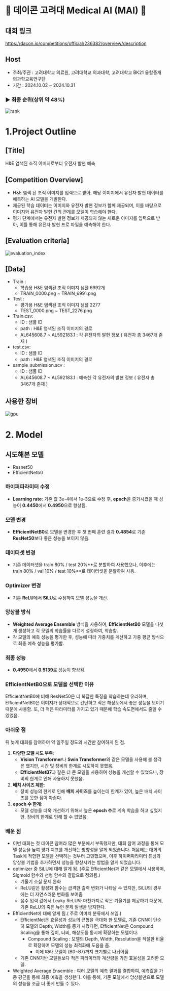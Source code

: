 # 💊 데이콘 고려대 Medical AI (MAI) 💊

## 대회 링크

https://dacon.io/competitions/official/236382/overview/description

## **Host**

- 주최/주관 : 고려대학교 의료원, 고려대학교 의과대학, 고려대학교 BK21 융합중개의과학교육연구단
- 기간 : 2024.10.02 ~ 2024.10.31

### ▶ 최종 순위(상위 약 48%)
![rank](https://github.com/user-attachments/assets/c3577851-3447-4657-acac-7a2ec81c3426)

# 1.Project Outline

## [Title]

H&E 염색된 조직 이미지로부터 유전자 발현 예측

## **[Competition Overview]**

- H&E 염색 된 조직 이미지를 입력으로 받아, 해당 이미지에서 유전자 발현 데이터를 예측하는 AI 모델을 개발한다.
- 제공된 학습 데이터는 이미지와 유전자 발현 정보가 함께 제공되며, 이를 바탕으로 이미지와 유전자 발현 간의 관계를 모델이 학습해야 한다.
- 평가 단계에서는 유전자 발현 정보가 제공되지 않는 새로운 이미지를 입력으로 받아, 이를 통해 유전자 발현 프로 파일을 예측해야 한다.

## **[Evaluation criteria]**

![evaluation_index](https://github.com/user-attachments/assets/40b32383-8cf5-4296-b38d-9b69ed2943a7)

## [Data]

- Train :
    - 학습용 H&E 염색된 조직 이미지 샘플 6992개
    - TRAIN_0000.png ~ TRAIN_6991.png
- Test :
    - 평가용 H&E 염색된 조직 이미지 샘플 2277
    - TEST_0000.png ~ TEST_2276.png
- Train.csv:
    - ID : 샘플 ID
    - path : H&E 염색된 조직 이미지의 경로
    - AL645608.7 ~ AL592183.1 : 각 유전자의 발현 정보 ( 유전자 총 3467개 존재 )
- test.csv:
    - ID : 샘플 ID
    - path : H&E 염색된 조직 이미지의 경로
- sample_submission.scv :
    - ID : 샘플 ID
    - AL645608.7 ~ AL592183.1 : 예측한 각 유전자의 발현 정보 ( 유전자 총 3467개 존재 )

## 사용한 장비

![gpu](https://github.com/user-attachments/assets/9827b5a0-2303-40e1-bb1a-8c1d40d777db)

# 2. Model

## 시도해본 모델

- Resnet50
- EfficientNetb0

### 하이퍼파라미터 수정

- **Learning rate**: 기존 값 3e-4에서 1e-3으로 수정 후, **epoch**을 증가시켰을 때 성능이 **0.4450**에서 **0.4950**으로 향상됨.

### 모델 변경

- **EfficientNetB0**로 모델을 변경한 후 첫 번째 훈련 결과 **0.4854**로 기존 **ResNet50**보다 좋은 성능을 보이지 않음.

### 데이터셋 변경

- 기존 데이터셋을 train 80% / test 20%**로 분할하여 사용했으나, 이후에는 train 80% / val 10% / test 10%**로 데이터셋을 분할하여 사용.

### Optimizer 변경

- 기존 **ReLU**에서 **SiLU**로 수정하여 모델 성능을 개선.

### 앙상블 방식

- **Weighted Average Ensemble** 방식을 사용하여, **EfficientNetB0** 모델을 다섯 개 생성하고 각 모델의 학습률을 다르게 설정하여, 학습함.
- 각 모델의 예측 성능을 평가한 후, 성능에 따라 가중치를 계산하고 가중 평균 방식으로 최종 예측 성능을 평가함.

### 최종 성능

- **0.4950**에서 **0.5139**로 성능이 향상됨.

### EfficientNetB0으로 모델을 선택한 이유

EfficientNetB0에 비해 ResNet50은 더 복잡한 특징을 학습하는데 유리하며, EfficientNetB0은 이미지가 상대적으로 간단하고 작은 해상도에서 좋은 성능을 보이기 때문에 사용함. 또, 더 적은 파라미터를 가지고 있기 때문에 학습 속도면에서도 줄일 수 있었음.

### 아쉬운 점

뒤 늦게 대회를 참여하여 약 일주일 정도의 시간만 참여하게 된 점.

1. **다양한 모델 시도 부족**:
    - **Vision Transformer**나 **Swin Transformer**와 같은 모델을 사용해 볼 생각은 했지만, 시간 및 장비의 한계로 시도하지 못했음.
    - **EfficientNetB7**과 같은 더 큰 모델을 사용하여 성능을 개선할 수 있었으나, 장비의 한계로 인해 사용하지 못했음.
2. **배치 사이즈 제한**:
    - 장비 성능의 한계로 인해 **배치 사이즈**를 높이는데 한계가 있어, 높은 배치 사이즈를 못한 점이 아쉽다.
3. **epoch 수 한계**:
    - 모델 성능을 더욱 개선하기 위해서 높은 **epoch 수**로 계속 학습을 하고 싶었지만, 장비의 한계로 인해 할 수 없었음.

### 배운 점
- 이번 대회는 첫 데이콘 참여라 많은 부분에서 부족했지만, 대회 참여 과정을 통해 모델 성능을 높여 평가 지표를 개선하는 방향성을 알게 되었습니다. 처음에는 대회의 Task에 적합한 모델을 선택하는 것부터 고민했으며, 이후 하이퍼파라미터 튜닝과 앙상블 기법을 추가하면서 성능을 향상시키는 방법을 알게 되었습니다.
- optimizer 중 SiLU에 대해 알게 됨. (주로 EfficientNet과 같은 모델에서 사용하며, Sigmoid 함수와 선형 함수의 결합으로 정의됨.)
    - 기울기 소실 문제 완화
    - ReLU같은 활성화 함수는 급격한 출력 변화가 나타날 수 있지만, SiLU의 경우에는 더 자연스러운 변화를 보여줌
    - 음수 입력 값에서 Leaky ReLU와 마찬가지로 작은 기울기를 제공하기 때문에, 기존 ReLU의 죽은 뉴런 문제 발생을 방지한다.
- EfficientNet에 대해 알게 됨.( 주로 이미치 분류에서 쓰임.)
    - EfficientNet은 효율성과 성능의 균형을 극대화 한 모델로, 기존 CNN이 단순히 모델의 Depth, Width를 증가 시켰다면, EfficientNet은 Compound Scaling을 통해 깊이, 너비, 해상도를 동시에 확장하는 모델이다.
        - Compound Scaling : 모델의 Depth, Width, Resolution을 적절한 비율로 확장하여 모델의 성능 최적화에 도움을 줌.
            - 이에 따라 모델이 (B0~B7)까지 크기별로 나뉘어짐.
    - 기존 CNN기반 모델들보다 적은 파라미터와 계산량을 가진 효율성을 고려한 모델.
 - Weighted Average Ensemble : 여러 모델의 예측 결과를 결합하여, 예측값을 가중 평균을 통해 최종 예측을 생성한다. 이를 통해, 기존 모델에서 앙상블만으로 모델의 성능을 조금 더 좋게 만들 수 있다.
